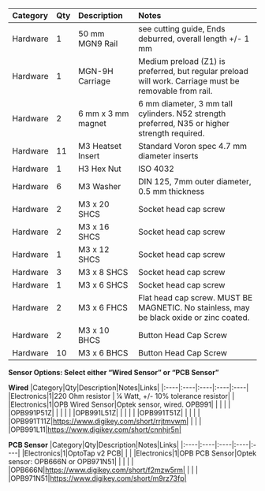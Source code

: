|Category|Qty|Description|Notes|
|:----|:----|:----|:----|
|Hardware|1|50 mm MGN9 Rail|see cutting guide, Ends deburred, overall length +/- 1 mm|
|Hardware|1|MGN-9H Carriage|Medium preload (Z1) is preferred, but regular preload will work. Carriage must be removable from rail.|
|Hardware|2|6 mm x 3 mm magnet|6 mm diameter, 3 mm tall cylinders.  N52 strength preferred,  N35 or higher strength required.|
|Hardware|11|M3 Heatset Insert|Standard Voron spec 4.7 mm diameter inserts|
|Hardware|1|H3 Hex Nut|ISO 4032|
|Hardware|6|M3 Washer|DIN 125, 7mm outer diameter, 0.5 mm thickness|
|Hardware|2|M3 x 20 SHCS|Socket head cap screw|
|Hardware|2|M3 x 16 SHCS|Socket head cap screw|
|Hardware|1|M3 x 12 SHCS|Socket head cap screw|
|Hardware|3|M3 x 8 SHCS|Socket head cap screw|
|Hardware|1|M3 x 6 SHCS|Socket head cap screw|
|Hardware|2|M3 x 6 FHCS|Flat head cap screw. MUST BE MAGNETIC.  No stainless, may be black oxide or zinc coated.|
|Hardware|2|M3 x 10 BHCS|Button Head Cap Screw|
|Hardware|10|M3 x 6 BHCS|Button Head Cap Screw|

**Sensor Options:  Select either “Wired Sensor” or “PCB Sensor”**

**Wired**
|Category|Qty|Description|Notes|Links|
|:----|:----|:----|:----|:----|
|Electronics|1|220 Ohm resistor | ¼ Watt, +/- 10% tolerance resistor| |
|Electronics|1|OPB Wired Sensor|Optek sensor, wired. OPB991| |
| | | |OPB991P51Z| |
| | | |OPB991L51Z| |
| | | |OPB991T51Z| |
| | | |OPB991T11Z|https://www.digikey.com/short/rrjtmvwm|
| | | |OPB991L11|https://www.digikey.com/short/cnnhjr5n|

**PCB Sensor**
|Category|Qty|Description|Notes|Links|
|:----|:----|:----|:----|:----|
|Electronics|1|OptoTap v2 PCB| | |
|Electronics|1|OPB PCB Sensor|Optek sensor: OPB666N or OPB971N51| |
| | | |OPB666N|https://www.digikey.com/short/f2mzw5rm|
| | | |OPB971N51|https://www.digikey.com/short/m9rz73fp|
